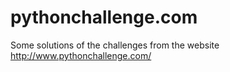 # pythonchallenge.com
Some solutions of the challenges from the website http://www.pythonchallenge.com/
